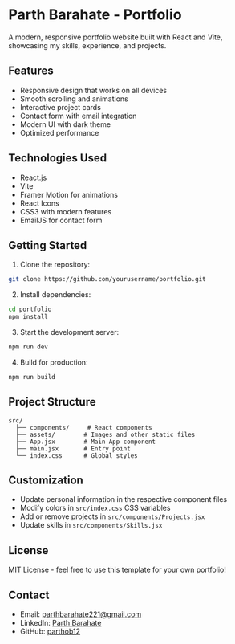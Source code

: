 # Parth Barahate - Portfolio

A modern, responsive portfolio website built with React and Vite, showcasing my skills, experience, and projects.

## Features

- Responsive design that works on all devices
- Smooth scrolling and animations
- Interactive project cards
- Contact form with email integration
- Modern UI with dark theme
- Optimized performance

## Technologies Used

- React.js
- Vite
- Framer Motion for animations
- React Icons
- CSS3 with modern features
- EmailJS for contact form

## Getting Started

1. Clone the repository:

```bash
git clone https://github.com/yourusername/portfolio.git
```

2. Install dependencies:

```bash
cd portfolio
npm install
```

3. Start the development server:

```bash
npm run dev
```

4. Build for production:

```bash
npm run build
```

## Project Structure

```
src/
  ├── components/     # React components
  ├── assets/        # Images and other static files
  ├── App.jsx        # Main App component
  ├── main.jsx       # Entry point
  └── index.css      # Global styles
```

## Customization

- Update personal information in the respective component files
- Modify colors in `src/index.css` CSS variables
- Add or remove projects in `src/components/Projects.jsx`
- Update skills in `src/components/Skills.jsx`

## License

MIT License - feel free to use this template for your own portfolio!

## Contact

- Email: parthbarahate221@gmail.com
- LinkedIn: [Parth Barahate](https://linkedin.com/in/parthbarahate)
- GitHub: [parthob12](https://github.com/parthob12)
